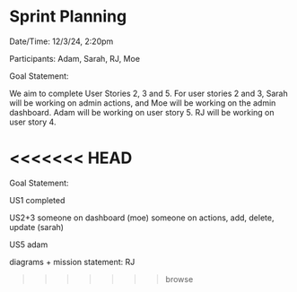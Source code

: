 # Sprint Planning

Date/Time: 12/3/24, 2:20pm

Participants: Adam, Sarah, RJ, Moe

Goal Statement: 

We aim to complete User Stories 2, 3 and 5.
For user stories 2 and 3, Sarah will be working on admin actions, and Moe will be working on the admin dashboard.
Adam will be working on user story 5.
RJ will be working on user story 4.

<<<<<<< HEAD
=======
Goal Statement: 






US1 completed

US2+3
someone on dashboard (moe)
someone on actions, add, delete, update (sarah)

US5 adam

diagrams + mission statement: RJ
>>>>>>> browse

